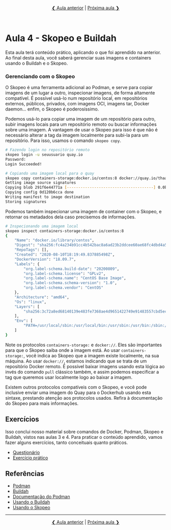<p align="center"><a href="../aula03">❮ Aula anterior</a> | <a href="../aula05">Próxima aula ❯</a></p>
<br/>

# Aula 4 - Skopeo e Buildah
Esta aula terá conteúdo prático, aplicando o que foi aprendido na anterior. Ao final desta aula, você saberá gerenciar suas imagens e containers usando o Buildah e o Skopeo.

<!--### Compilando com o Buildah
O Buildah é uma ferramenta poderosa e flexível para compilação de imagens de container, e a grosso modo faz o mesmo que já aprendemos com o Docker e com o Podman: transformar um Dockerfile numa imagem completa. Mas o Buildah vai além: ele é capaz de executar comandos específicos de Dockerfile em linha de comando, inserir variáveis de ambiente em tempo de compilação.

<<<INSERIR CONTEÚDO DO BUILDAH>>> -->

### Gerenciando com o Skopeo
O Skopeo é uma ferramenta adicional ao Podman, e serve para copiar imagens de um lugar a outro, inspecionar imagens, de forma altamente compatível. É possível usá-lo num repositório local, em repositórios externos, públicos, privados, com imagens OCI, imagens tar, Docker daemon... enfim, o Skopeo é poderosíssimo. 

Podemos usá-lo para copiar uma imagem de um repositório para outro, subir imagens locais para um repositório remoto ou buscar informações sobre uma imagem. A vantagem de usar o Skopeo para isso é que não é necessário alterar a tag da imagem localmente para subi-la para um repositório. Para isso, usamos o comando `skopeo copy`.

```bash
# Fazendo login no repositório remoto
skopeo login -u seuusuario quay.io
Password: 
Login Succeeded!

# Copiando uma imagem local para o quay
skopeo copy containers-storage:docker.io/centos:8 docker://quay.io/thaalesalves/centos-novo:8
Getting image source signatures
Copying blob 291f6e44771a [--------------------------------------] 0.0b / 0.0b
Copying config 0d120b6cca done  
Writing manifest to image destination
Storing signatures
```

Podemos também inspecionar uma imagem de container com o Skopeo, e retornar os metadados dela caso precisemos de informações.

```bash
# Inspecionando uma imagem local
skopeo inspect containers-storage:docker.io/centos:8
{
    "Name": "docker.io/library/centos",
    "Digest": "sha256:fc4a234b91cc4b542bac8a6ad23b2ddcee60ae68fc4dbd4a52efb5f1b0baad71",
    "RepoTags": [],
    "Created": "2020-08-10T18:19:49.837885498Z",
    "DockerVersion": "18.09.7",
    "Labels": {
        "org.label-schema.build-date": "20200809",
        "org.label-schema.license": "GPLv2",
        "org.label-schema.name": "CentOS Base Image",
        "org.label-schema.schema-version": "1.0",
        "org.label-schema.vendor": "CentOS"
    },
    "Architecture": "amd64",
    "Os": "linux",
    "Layers": [
        "sha256:3c72a8ed68140139e483fe7368ae4d9651422749e91483557cbd5ecf99a96110"
    ],
    "Env": [
        "PATH=/usr/local/sbin:/usr/local/bin:/usr/sbin:/usr/bin:/sbin:/bin"
    ]
}
```

Note os protocolos `containers-storage:` e `docker://`. Eles são importantes para que o Skopeo saiba onde a imagem está. Ao usar `containers-storage:`, você indica ao Skopeo que a imagem existe localmente, na sua máquina. Ao usar `docker://`, estamos indicando que se trata de um repositório Docker remoto. É possível baixar imagens usando esta lógica ao invés do comando `pull` clássico também, e assim podemos especificar a tag que queremos usar localmente logo ao baixar a imagem.

Existem outros protocolos compatíveis com o Skopeo, e você pode inclusive enviar uma imagem do Quay para o Dockerhub usando esta sintaxe, prestando atenção aos protocolos usados. Refira à documentação do Skopeo para mais informações. 

## Exercícios
Isso conclui nosso material sobre comandos de Docker, Podman, Skopeo e Buildah, vistos nas aulas 3 e 4. Para praticar o conteúdo aprendido, vamos fazer alguns exercícios, tanto conceituais quanto práticos. 

* [Questionário](questionario.md)
* [Exercício prático](exercicio-pratico.md)

## Referências
* [Podman](https://podman.io/)
* [Buildah](https://buildah.io/)
* [Documentação do Podman](http://docs.podman.io/en/latest/)
* [Usando o Buildah](https://www.redhat.com/sysadmin/building-buildah)
* [Usando o Skopeo](https://www.redhat.com/pt-br/blog/skopeo-copy-rescue)

---
<p align="center"><a href="../aula03">❮ Aula anterior</a> | <a href="../aula05">Próxima aula ❯</a></p>